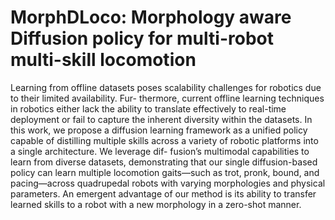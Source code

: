 # MorphDLoco: Morphology aware Diffusion policy for multi-robot multi-skill locomotion

Learning from offline datasets poses scalability
challenges for robotics due to their limited availability. Fur-
thermore, current offline learning techniques in robotics either
lack the ability to translate effectively to real-time deployment
or fail to capture the inherent diversity within the datasets.
In this work, we propose a diffusion learning framework as a
unified policy capable of distilling multiple skills across a variety
of robotic platforms into a single architecture. We leverage dif-
fusion’s multimodal capabilities to learn from diverse datasets,
demonstrating that our single diffusion-based policy can learn
multiple locomotion gaits—such as trot, pronk, bound, and
pacing—across quadrupedal robots with varying morphologies
and physical parameters. An emergent advantage of our method
is its ability to transfer learned skills to a robot with a
new morphology in a zero-shot manner.

